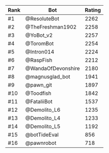 Rank|Bot|Rating
---|---|---
#1|@ResoluteBot|2262
#2|@TheFreshman1902|2258
#3|@YoBot_v2|2257
#4|@ToromBot|2254
#5|@Intron014|2224
#6|@RaspFish|2212
#7|@WandaOfDevonshire|2180
#8|@magnusglad_bot|1941
#9|@pawn_git|1897
#10|@Toodfish|1842
#11|@FataliiBot|1537
#12|@Demolito_L6|1235
#13|@Demolito_L4|1233
#14|@Demolito_L5|1192
#15|@botTideEval|856
#16|@pawnrobot|718
